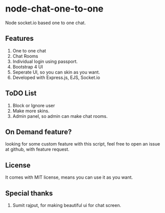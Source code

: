 # node-chat-one-to-one
Node socket.io based one to one chat.


## Features
 1. One to one chat 
 2. Chat Rooms
 3. Individual login using passport.
 4. Bootstrap 4 UI
 5. Seperate UI, so you can skin as you want.
 6. Developed with Express.js, EJS, Socket.io


## ToDO List
 1. Block or Ignore user
 2. Make more skins.
 3. Admin panel, so admin can make chat rooms.


## On Demand feature?
 looking for some custom feature with this script, feel free to open an issue at github, with feature request.


## License
 It comes with MIT license, means you can use it as you want.

## Special thanks
1. Sumit rajput, for making beautiful ui for chat screen. 

